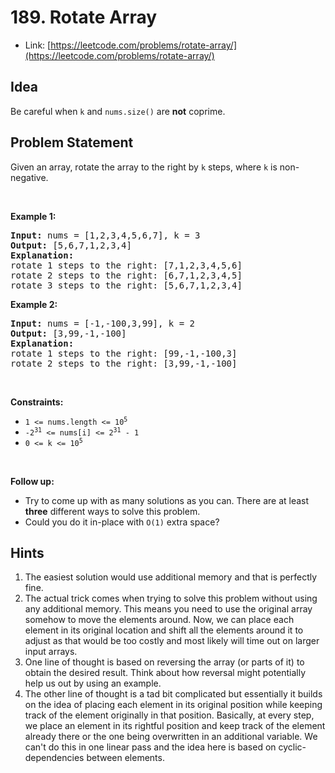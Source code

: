 # 189. Rotate Array
- Link: [https://leetcode.com/problems/rotate-array/](https://leetcode.com/problems/rotate-array/)

## Idea
Be careful when `k` and `nums.size()` are **not** coprime.

## Problem Statement
<p>Given an array, rotate the array to the right by <code>k</code> steps, where <code>k</code> is non-negative.</p>

<p>&nbsp;</p>
<p><strong>Example 1:</strong></p>

<pre><strong>Input:</strong> nums = [1,2,3,4,5,6,7], k = 3
<strong>Output:</strong> [5,6,7,1,2,3,4]
<strong>Explanation:</strong>
rotate 1 steps to the right: [7,1,2,3,4,5,6]
rotate 2 steps to the right: [6,7,1,2,3,4,5]
rotate 3 steps to the right: [5,6,7,1,2,3,4]
</pre>

<p><strong>Example 2:</strong></p>

<pre><strong>Input:</strong> nums = [-1,-100,3,99], k = 2
<strong>Output:</strong> [3,99,-1,-100]
<strong>Explanation:</strong>
rotate 1 steps to the right: [99,-1,-100,3]
rotate 2 steps to the right: [3,99,-1,-100]
</pre>

<p>&nbsp;</p>
<p><strong>Constraints:</strong></p>

<ul>
	<li><code>1 &lt;= nums.length &lt;= 10<sup>5</sup></code></li>
	<li><code>-2<sup>31</sup> &lt;= nums[i] &lt;= 2<sup>31</sup> - 1</code></li>
	<li><code>0 &lt;= k &lt;= 10<sup>5</sup></code></li>
</ul>

<p>&nbsp;</p>
<p><strong>Follow up:</strong></p>

<ul>
	<li>Try to come up with as many solutions as you can. There are at least <strong>three</strong> different ways to solve this problem.</li>
	<li>Could you do it in-place with <code>O(1)</code> extra space?</li>
</ul>

## Hints
1. The easiest solution would use additional memory and that is perfectly fine.
2. The actual trick comes when trying to solve this problem without using any additional memory. This means you need to use the original array somehow to move the elements around. Now, we can place each element in its original location and shift all the elements around it to adjust as that would be too costly and most likely will time out on larger input arrays.
3. One line of thought is based on reversing the array (or parts of it) to obtain the desired result. Think about how reversal might potentially help us out by using an example.
4. The other line of thought is a tad bit complicated but essentially it builds on the idea of placing each element in its original position while keeping track of the element originally in that position. Basically, at every step, we place an element in its rightful position and keep track of the element already there or the one being overwritten in an additional variable. We can't do this in one linear pass and the idea here is based on cyclic-dependencies between elements.
